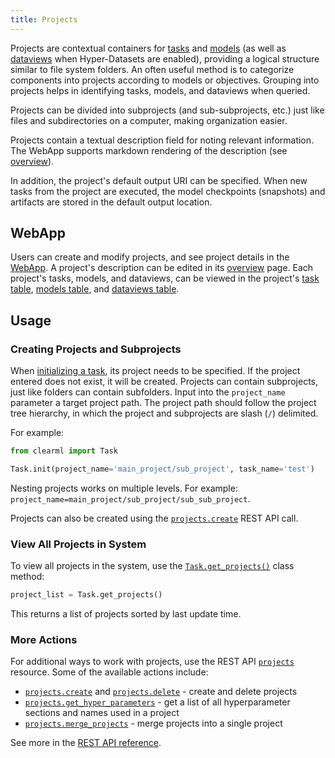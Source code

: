 ```yaml
---
title: Projects
---
```


Projects are contextual containers for [tasks](task.md) and [models](models.md) (as well as [dataviews](../hyperdatasets/dataviews.md) 
when Hyper-Datasets are enabled), providing a logical structure similar to file system folders. 
An often useful method is to categorize components into projects according to models or objectives. 
Grouping into projects helps in identifying tasks, models, and dataviews when queried.

Projects can be divided into subprojects (and sub-subprojects, etc.) just like files and subdirectories on a 
computer, making organization easier. 

Projects contain a textual description field for noting relevant information. The WebApp supports markdown rendering 
of the description (see [overview](../webapp/webapp_project_overview.md)).

In addition, the project's default output URI can be specified. When new tasks from 
the project are executed, the model checkpoints (snapshots) and artifacts are stored in the default output location. 

## WebApp 

Users can create and modify projects, and see project details in the [WebApp](../webapp/webapp_home.md). 
A project's description can be edited in its [overview](../webapp/webapp_project_overview.md) page. Each project's tasks,
models, and dataviews, can be viewed in the project's [task table](../webapp/webapp_exp_table.md),
 [models table](../webapp/webapp_model_table.md), and [dataviews table](../hyperdatasets/webapp/webapp_dataviews.md). 

## Usage

### Creating Projects and Subprojects

When [initializing a task](../clearml_sdk/task_sdk.md#task-creation), its project needs to be specified. If the project entered does not exist, it will be created. 
Projects can contain subprojects, just like folders can contain subfolders. Input into the `project_name` 
parameter a target project path. The project path should follow the project tree hierarchy, in which the project and 
subprojects are slash (`/`) delimited.

For example:

```python
from clearml import Task

Task.init(project_name='main_project/sub_project', task_name='test')
```

Nesting projects works on multiple levels. For example: `project_name=main_project/sub_project/sub_sub_project`. 

Projects can also be created using the [`projects.create`](../references/api/projects.md#post-projectscreate) REST API call. 

### View All Projects in System

To view all projects in the system, use the [`Task.get_projects()`](../references/sdk/task.md#taskget_projects) class method:

```python
project_list = Task.get_projects()
```

This returns a list of projects sorted by last update time.

### More Actions

For additional ways to work with projects, use the REST API [`projects`](../references/api/projects.md) resource. Some 
of the available actions include:
* [`projects.create`](../references/api/projects.md#post-projectscreate) and [`projects.delete`](../references/api/projects.md#post-projectsdelete) - create and delete projects
* [`projects.get_hyper_parameters`](../references/api/projects.md#post-projectsget_hyper_parameters) - get a list of all hyperparameter sections and names used in a project
* [`projects.merge_projects`](../references/api/projects.md#post-projectsmerge) - merge projects into a single project

See more in the [REST API reference](../references/api/projects.md#projects).



